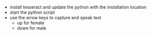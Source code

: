 - install tesseract and update the python with the installation location
- start the python script
- use the arrow keys to capture and speak text
    -   up for female
    -   down for male